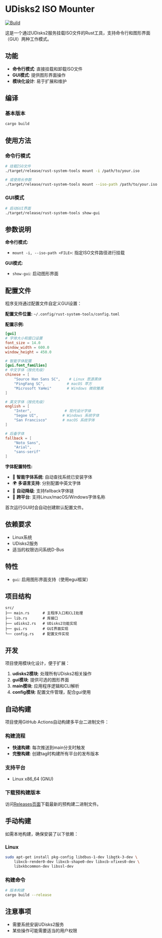# UDisks2 ISO Mounter

[![Build](https://github.com/junjiangao/rust-study-demo/actions/workflows/quick-build.yml/badge.svg?event=push)](https://github.com/junjiangao/rust-study-demo/actions/workflows/quick-build.yml)

这是一个通过UDisks2服务挂载ISO文件的Rust工具，支持命令行和图形界面（GUI）两种工作模式。

## 功能

- **命令行模式**: 直接挂载和卸载ISO文件
- **GUI模式**: 提供图形界面操作
- **模块化设计**: 易于扩展和维护

## 编译

### 基本版本
```bash
cargo build
```

## 使用方法

### 命令行模式
```bash
# 挂载ISO文件
./target/release/rust-system-tools mount -i /path/to/your.iso

# 或使用长参数
./target/release/rust-system-tools mount --iso-path /path/to/your.iso
```

### GUI模式
```bash
# 启动GUI界面
./target/release/rust-system-tools show-gui
```

## 参数说明

**命令行模式:**
- `mount -i, --iso-path <FILE>`: 指定ISO文件路径进行挂载

**GUI模式:**
- `show-gui`: 启动图形界面

## 配置文件

程序支持通过配置文件自定义GUI设置：

**配置文件位置:** `~/.config/rust-system-tools/config.toml`

**配置示例:**
```toml
[gui]
# 字体大小和窗口设置
font_size = 14.0
window_width = 600.0
window_height = 450.0

# 智能字体配置
[gui.font_families]
# 中文字体（按优先级）
chinese = [
    "Source Han Sans SC",    # Linux 思源黑体
    "PingFang SC",          # macOS 苹方
    "Microsoft YaHei"       # Windows 微软雅黑
]

# 英文字体（按优先级）
english = [
    "Inter",               # 现代设计字体
    "Segoe UI",           # Windows 系统字体
    "San Francisco"       # macOS 系统字体
]

# 后备字体
fallback = [
    "Noto Sans",
    "Arial",
    "sans-serif"
]
```

**字体配置特性:**
- 🎨 **智能字体系统**: 自动查找系统已安装字体
- 🌍 **多语言支持**: 分别配置中英文字体
- 🔄 **自动降级**: 支持fallback字体链
- 📱 **跨平台**: 支持Linux/macOS/Windows字体名称

首次运行GUI时会自动创建默认配置文件。

## 依赖要求

- Linux系统
- UDisks2服务
- 适当的权限访问系统D-Bus

## 特性

- `gui`: 启用图形界面支持（使用egui框架）

## 项目结构

```
src/
├── main.rs      # 主程序入口和CLI处理
├── lib.rs       # 库接口
├── udisks2.rs   # UDisks2功能实现
├── gui.rs       # GUI界面实现
└── config.rs    # 配置文件实现
```

## 开发

项目使用模块化设计，便于扩展：

1. **udisks2模块**: 处理所有UDisks2相关操作
2. **gui模块**: 提供可选的图形界面
3. **main模块**: 应用程序逻辑和CLI解析
4. **config模块**: 配置文件管理，配合gui使用

## 自动构建

项目使用GitHub Actions自动构建多平台二进制文件：

### 构建流程
- **快速构建**: 每次推送到main分支时触发
- **完整构建**: 创建tag时构建所有平台的发布版本

### 支持平台
- Linux x86_64 (GNU)

### 下载预构建版本
访问[Releases页面](../../releases)下载最新的预构建二进制文件。

## 手动构建

如需本地构建，确保安装了以下依赖：

### Linux
```bash
sudo apt-get install pkg-config libdbus-1-dev libgtk-3-dev \
    libxcb-render0-dev libxcb-shape0-dev libxcb-xfixes0-dev \
    libxkbcommon-dev libssl-dev
```

### 构建命令
```bash
# 版本构建
cargo build --release
```

## 注意事项

- 需要系统安装UDisks2服务
- 某些操作可能需要适当的用户权限